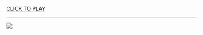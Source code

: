 
<a href="https://premium76.site?title=10x10_game_free_online_unblocked&ref=13M">CLICK TO PLAY</a></h3>
<hr>

<a href="https://premium76.site?title=10x10_game_free_online_unblocked&ref=13M"><img src="https://clearcache.store/games.png"></a>


